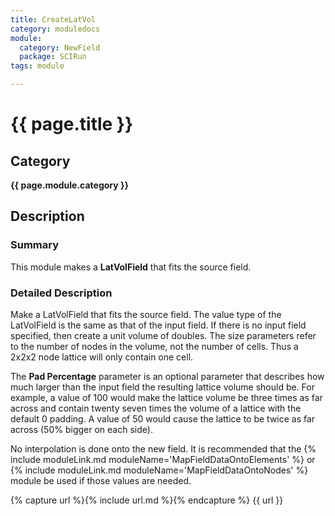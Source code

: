 ```yaml
---
title: CreateLatVol
category: moduledocs
module:
  category: NewField
  package: SCIRun
tags: module

---
```


# {{ page.title }}

## Category

**{{ page.module.category }}**

## Description

### Summary


This module makes a **LatVolField** that fits the source field.

### Detailed Description

Make a LatVolField that fits the source field. The value type of the LatVolField is the same as that of the input field. If there is no input field specified, then create a unit volume of doubles. The size parameters refer to the number of nodes in the volume, not the number of cells. Thus a 2x2x2 node lattice will only contain one cell.

The **Pad Percentage** parameter is an optional parameter that describes how much larger than the input field the resulting lattice volume should be. For example, a value of 100 would make the lattice volume be three times as far across and contain twenty seven times the volume of a lattice with the default 0 padding. A value of 50 would cause the lattice to be twice as far across (50% bigger on each side).

No interpolation is done onto the new field. It is recommended that the {% include moduleLink.md moduleName='MapFieldDataOntoElements' %} or {% include moduleLink.md moduleName='MapFieldDataOntoNodes' %} module be used if those values are needed.

{% capture url %}{% include url.md %}{% endcapture %}
{{ url }}
